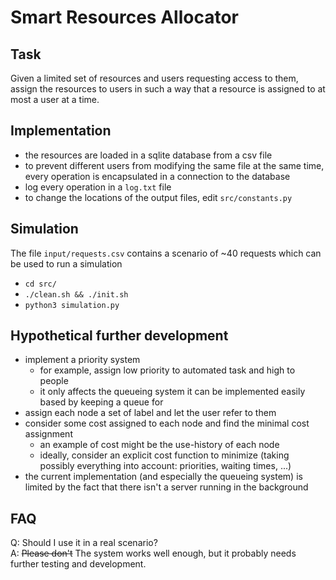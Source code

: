 # Smart Resources Allocator

## Task
Given a limited set of resources and users requesting access to them, assign the resources to users in such a way that a resource is assigned to at most a user at a time.

## Implementation
* the resources are loaded in a sqlite database from a csv file
* to prevent different users from modifying the same file at the same time, every operation is encapsulated in a connection to the database
* log every operation in a ```log.txt``` file
* to change the locations of the output files, edit ```src/constants.py```

## Simulation
The file ```input/requests.csv``` contains a scenario of ~40 requests which can be used to run a simulation
* ```cd src/```
* ```./clean.sh && ./init.sh```
* ```python3 simulation.py```

## Hypothetical further development
* implement a priority system
    * for example, assign low priority to automated task and high to people
    * it only affects the queueing system it can be implemented easily based by keeping a queue for 
* assign each node a set of label and let the user refer to them
* consider some cost assigned to each node and find the minimal cost assignment
    * an example of cost might be the use-history of each node
    * ideally, consider an explicit cost function to minimize (taking possibly everything into account: priorities, waiting times, ...)
* the current implementation (and especially the queueing system) is limited by the fact that there isn't a server running in the background

## FAQ
Q: Should I use it in a real scenario? \
A: ~~Please don't~~ The system works well enough, but it probably needs further testing and development.
